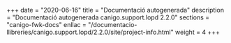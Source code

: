+++
date        = "2020-06-16"
title       = "Documentació autogenerada"
description = "Documentació autogenerada canigo.support.lopd 2.2.0"
sections    = "canigo-fwk-docs"
enllac		= "/documentacio-llibreries/canigo.support.lopd/2.2.0/site/project-info.html"
weight      = 4
+++

